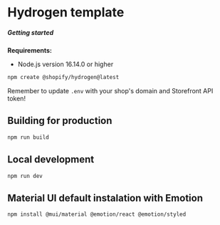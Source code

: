 # Hydrogen template

##### Getting started

**Requirements:**

- Node.js version 16.14.0 or higher

```bash
npm create @shopify/hydrogen@latest
```

Remember to update `.env` with your shop's domain and Storefront API token!

## Building for production

```bash
npm run build
```

## Local development

```bash
npm run dev
```

## Material UI default instalation with Emotion

```bash
npm install @mui/material @emotion/react @emotion/styled
```
